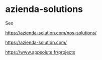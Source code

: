 # azienda-solutions
Seo

https://azienda-solution.com/nos-solutions/

https://azienda-solution.com/

https://www.appsolute.fr/projects

